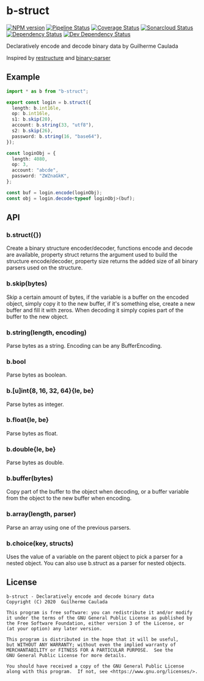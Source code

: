 # b-struct

[npm-url]: https://npmjs.org/package/b-struct
[npm-image]: https://img.shields.io/npm/v/b-struct.svg
[pipeline-image]: https://github.com/Sighmir/b-struct/workflows/CI/CD/badge.svg
[pipeline-url]: https://github.com/Sighmir/b-struct/actions?query=workflow%3ACI%2FCD
[coverage-image]: https://codecov.io/gh/Sighmir/b-struct/graph/badge.svg
[coverage-url]: https://codecov.io/gh/Sighmir/b-struct
[quality-image]: https://sonarcloud.io/api/project_badges/measure?project=b-struct&metric=alert_status
[quality-url]: https://sonarcloud.io/dashboard?id=b-struct
[depstat-url]: https://david-dm.org/Sighmir/b-struct
[depstat-image]: https://david-dm.org/Sighmir/b-struct/status.svg
[devdepstat-url]: https://david-dm.org/Sighmir/b-struct?type=dev
[devdepstat-image]: https://david-dm.org/Sighmir/b-struct/dev-status.svg

[![NPM version][npm-image]][npm-url]
[![Pipeline Status][pipeline-image]][pipeline-url]
[![Coverage Status][coverage-image]][coverage-url]
[![Sonarcloud Status][quality-image]][quality-url]
[![Dependency Status][depstat-image]][depstat-url]
[![Dev Dependency Status][devdepstat-image]][devdepstat-url]

Declaratively encode and decode binary data by Guilherme Caulada

Inspired by [restructure](https://github.com/foliojs/restructure) and [binary-parser](https://github.com/keichi/binary-parser)

## Example

```ts
import * as b from "b-struct";

export const login = b.struct({
  length: b.int16le,
  op: b.int16le,
  s1: b.skip(20),
  account: b.string(33, "utf8"),
  s2: b.skip(26),
  password: b.string(16, "base64"),
});

const loginObj = {
  length: 4080,
  op: 3,
  account: "abcde",
  password: "ZWZnaGkK",
};

const buf = login.encode(loginObj);
const obj = login.decode<typeof loginObj>(buf);
```

## API

### b.struct({})

Create a binary structure encoder/decoder, functions encode and decode are available, property struct returns the argument used to build the structure encode/decoder, property size returns the added size of all binary parsers used on the structure.

### b.skip(bytes)

Skip a certain amount of bytes, if the variable is a buffer on the encoded object, simply copy it to the new buffer, if it's something else, create a new buffer and fill it with zeros. When decoding it simply copies part of the buffer to the new object.

### b.string(length, encoding)

Parse bytes as a string. Encoding can be any BufferEncoding.

### b.bool

Parse bytes as boolean.

### b.[u]int{8, 16, 32, 64}{le, be}

Parse bytes as integer.

### b.float{le, be}

Parse bytes as float.

### b.double{le, be}

Parse bytes as double.

### b.buffer(bytes)

Copy part of the buffer to the object when decoding, or a buffer variable from the object to the new buffer when encoding.

### b.array(length, parser)

Parse an array using one of the previous parsers.

### b.choice(key, structs)

Uses the value of a variable on the parent object to pick a parser for a nested object. You can also use b.struct as a parser for nested objects.

## License

```
b-struct - Declaratively encode and decode binary data
Copyright (C) 2020  Guilherme Caulada

This program is free software: you can redistribute it and/or modify
it under the terms of the GNU General Public License as published by
the Free Software Foundation, either version 3 of the License, or
(at your option) any later version.

This program is distributed in the hope that it will be useful,
but WITHOUT ANY WARRANTY; without even the implied warranty of
MERCHANTABILITY or FITNESS FOR A PARTICULAR PURPOSE.  See the
GNU General Public License for more details.

You should have received a copy of the GNU General Public License
along with this program.  If not, see <https://www.gnu.org/licenses/>.
```
